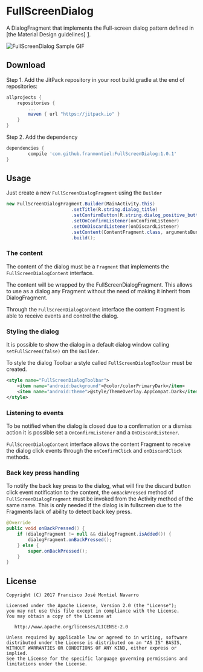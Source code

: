 FullScreenDialog
=================
A DialogFragment that implements the Full-screen dialog pattern defined in [the Material Design guidelines] [1].

![FullScreenDialog Sample GIF](https://github.com/franmontiel/FullScreenDialog/raw/master/fullscreendialog.gif)

Download
--------
Step 1. Add the JitPack repository in your root build.gradle at the end of repositories:
```groovy
allprojects {
    repositories {
        ...
        maven { url "https://jitpack.io" }
    }
}
```
Step 2. Add the dependency
```groovy
dependencies {
        compile 'com.github.franmontiel:FullScreenDialog:1.0.1'
}
```
Usage
-----
Just create a new `FullScreenDialogFragment` using the `Builder`
```java
new FullScreenDialogFragment.Builder(MainActivity.this)
                        .setTitle(R.string.dialog_title)
                        .setConfirmButton(R.string.dialog_positive_button)
                        .setOnConfirmListener(onConfirmListener)
                        .setOnDiscardListener(onDiscardListener)
                        .setContent(ContentFragment.class, argumentsBundle)
                        .build();
```
### The content
The content of the dialog must be a `Fragment` that implements the `FullScreenDialogContent` interface.

The content will be wrapped by the FullScreenDialogFragment. This allows to use as a dialog any Fragment without the need of making it inherit from DialogFragment.

Through the `FullScreenDialogContent` interface the content Fragment is able to receive events and control the dialog.

### Styling the dialog
It is possible to show the dialog in a default dialog window calling `setFullScreen(false)` on the `Builder`.

To style the dialog Toolbar a style called `FullScreenDialogToolbar` must be created.
```xml
<style name="FullScreenDialogToolbar">
    <item name="android:background">@color/colorPrimaryDark</item>
    <item name="android:theme">@style/ThemeOverlay.AppCompat.Dark</item>
</style>
```

### Listening to events
To be notified when the dialog is closed due to a confirmation or a dismiss action it is possible set a `OnConfirmListener` and a `OnDiscardListener`.

`FullScreenDialogContent` interface allows the content Fragment to receive the dialog click events through the `onConfirmClick` and `onDiscardClick` methods.

### Back key press handling
To notify the back key press to the dialog, what will fire the discard button click event notification to the content, the `onBackPressed` method of `FullScreenDialogFragment` must be invoked from the Activity method of the same name. This is only needed if the dialog is in fullscreen due to the Fragments lack of ability to detect back key press.
```java
@Override
public void onBackPressed() {
    if (dialogFragment != null && dialogFragment.isAdded()) {
        dialogFragment.onBackPressed();
    } else {
        super.onBackPressed();
    }
}
```
License
-------
    Copyright (C) 2017 Francisco José Montiel Navarro

    Licensed under the Apache License, Version 2.0 (the "License");
    you may not use this file except in compliance with the License.
    You may obtain a copy of the License at

       http://www.apache.org/licenses/LICENSE-2.0

    Unless required by applicable law or agreed to in writing, software
    distributed under the License is distributed on an "AS IS" BASIS,
    WITHOUT WARRANTIES OR CONDITIONS OF ANY KIND, either express or implied.
    See the License for the specific language governing permissions and
    limitations under the License.


[1]: https://material.io/guidelines/components/dialogs.html#dialogs-full-screen-dialogs